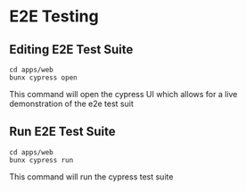 # E2E Testing

## Editing E2E Test Suite

```
cd apps/web
bunx cypress open
```

This command will open the cypress UI which allows for a live demonstration of the e2e test suit

## Run E2E Test Suite

```
cd apps/web
bunx cypress run
```

This command will run the cypress test suite
